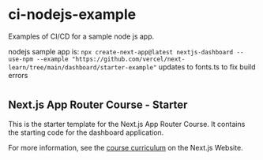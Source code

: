 # ci-nodejs-example
Examples of CI/CD for a sample node js app.

nodejs sample app is:
`npx create-next-app@latest nextjs-dashboard --use-npm --example "https://github.com/vercel/next-learn/tree/main/dashboard/starter-example"`
updates to fonts.ts to fix build errors

# 
## Next.js App Router Course - Starter

This is the starter template for the Next.js App Router Course. It contains the starting code for the dashboard application.

For more information, see the [course curriculum](https://nextjs.org/learn) on the Next.js Website.
